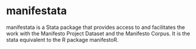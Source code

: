 # manifestata

manifestata is a Stata package that provides access to and facilitates the work with the Manifesto Project Dataset and the Manifesto Corpus. 
It is the stata equivalent to the R package manifestoR.



